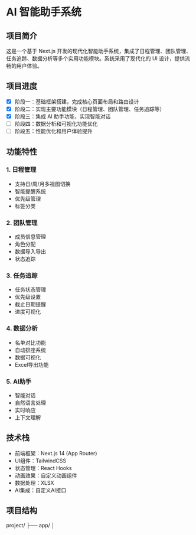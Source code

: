 # AI 智能助手系统

## 项目简介
这是一个基于 Next.js 开发的现代化智能助手系统，集成了日程管理、团队管理、任务追踪、数据分析等多个实用功能模块。系统采用了现代化的 UI 设计，提供流畅的用户体验。

## 项目进度
- [x] 阶段一：基础框架搭建，完成核心页面布局和路由设计
- [x] 阶段二：实现主要功能模块（日程管理、团队管理、任务追踪等）
- [x] 阶段三：集成 AI 助手功能，实现智能对话
- [ ] 阶段四：数据分析和可视化功能优化
- [ ] 阶段五：性能优化和用户体验提升

## 功能特性
### 1. 日程管理
- 支持日/周/月多视图切换
- 智能提醒系统
- 优先级管理
- 标签分类

### 2. 团队管理
- 成员信息管理
- 角色分配
- 数据导入导出
- 状态追踪

### 3. 任务追踪
- 任务状态管理
- 优先级设置
- 截止日期提醒
- 进度可视化

### 4. 数据分析
- 名单对比功能
- 自动排座系统
- 数据可视化
- Excel导出功能

### 5. AI助手
- 智能对话
- 自然语言处理
- 实时响应
- 上下文理解

## 技术栈
- 前端框架：Next.js 14 (App Router)
- UI组件：TailwindCSS
- 状态管理：React Hooks
- 动画效果：自定义动画组件
- 数据处理：XLSX
- AI集成：自定义AI接口

## 项目结构
project/
├── app/
│   

